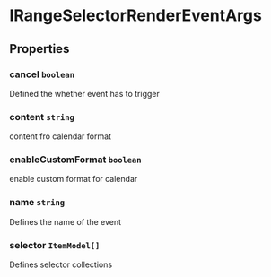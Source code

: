 # IRangeSelectorRenderEventArgs

## Properties

### cancel `boolean`

Defined the whether event has to trigger

### content `string`

content fro calendar format

### enableCustomFormat `boolean`

enable custom format for calendar

### name `string`

Defines the name of the event

### selector `ItemModel[]`

Defines selector collections
